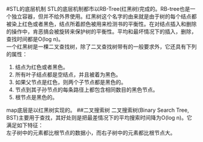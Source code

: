 #STL的底层机制
STL的底层机制都市以RB-Tree(红黑树)完成的。RB-tree也是一个独立容器，但并不给外界使用。红黑树这个名字的由来就是由于树的每个结点都被染上红色或者黑色，结点所着颜色被用来检测书的平衡性。在对结点插入和删除的操作中，肯恶搞会被旋转来保护树的平衡性。平均和最坏情况下的插入，删除，查找时间都是O(log n)。  
一个红黑树是一棵二叉查找树，除了二叉查找树带有的一般要求外，它还具有下列的属性：  
1. 结点为红色或者黑色。  
2. 所有叶子结点都是空结点，并且被着为黑色。  
3. 如果父节点是红色，则两个子节点都是黑色的。  
4. 节点到其子孙节点的每条路径上都包含相同数目的黑色节点。  
5. 根节点是黑色的。  

map底层是以红黑树实现的。
##二叉搜索树
二叉搜索树(Binary Search Tree, BST)主要用于查找，其好处则是把最差情况下的平均搜索时间降为O(log n)。它满足如下特征：  
左子树中的元素都比根节点的数据小，而右子树中的元素都比根节点大。